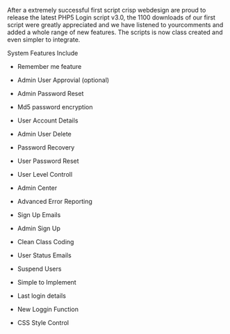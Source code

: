 After a extremely successful first script crisp webdesign are proud to release the latest PHP5 Login script v3.0, the 1100 downloads of our first script were greatly appreciated and we have listened to yourcomments and added a whole range of new features. The scripts is now class created and even simpler to integrate.

System Features Include

- Remember me feature

- Admin User Approvial (optional)

- Admin Password Reset

- Md5 password encryption

- User Account Details

- Admin User Delete

- Password Recovery

- User Password Reset

- User Level Controll

- Admin Center

- Advanced Error Reporting

- Sign Up Emails

- Admin Sign Up

- Clean Class Coding

- User Status Emails

- Suspend Users

- Simple to Implement

- Last login details

- New Loggin Function

- CSS Style Control